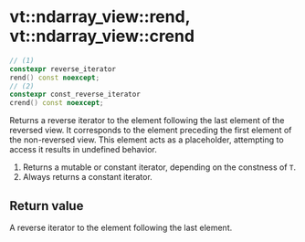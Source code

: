 vt::ndarray_view::rend, vt::ndarray_view::crend
===============================================

```c++
// (1)
constexpr reverse_iterator
rend() const noexcept;
// (2)
constexpr const_reverse_iterator
crend() const noexcept;
```

Returns a reverse iterator to the element following the last element of the reversed view. It corresponds to the element preceding the first element of the non-reversed view. This element acts as a placeholder, attempting to access it results in undefined behavior.

1. Returns a mutable or constant iterator, depending on the constness of `T`.
2. Always returns a constant iterator.

Return value
------------

A reverse iterator to the element following the last element.
